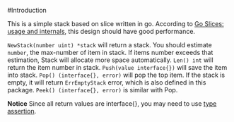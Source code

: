 #Introduction

This is a simple stack based on slice written in go. According to [Go Slices: usage and internals](http://blog.golang.org/go-slices-usage-and-internals), this design should have good performance.

`NewStack(number uint) *stack` will return a stack. You should estimate `number`,  the max-number of item in stack. If items number exceeds that estimation, Stack will allocate more space automatically. `Len() int` will return the item number in stack. `Push(value interface{})` will save the item into stack. `Pop() (interface{}, error)` will pop the top item. If the stack is empty, it will return `ErrEmptyStack` error, which is also defined in this package. `Peek() (interface{}, error)` is similar with Pop.

**Notice** Since all return values are interface{}, you may need to use [type assertion](https://golang.org/doc/effective_go.html#interface_conversions). 